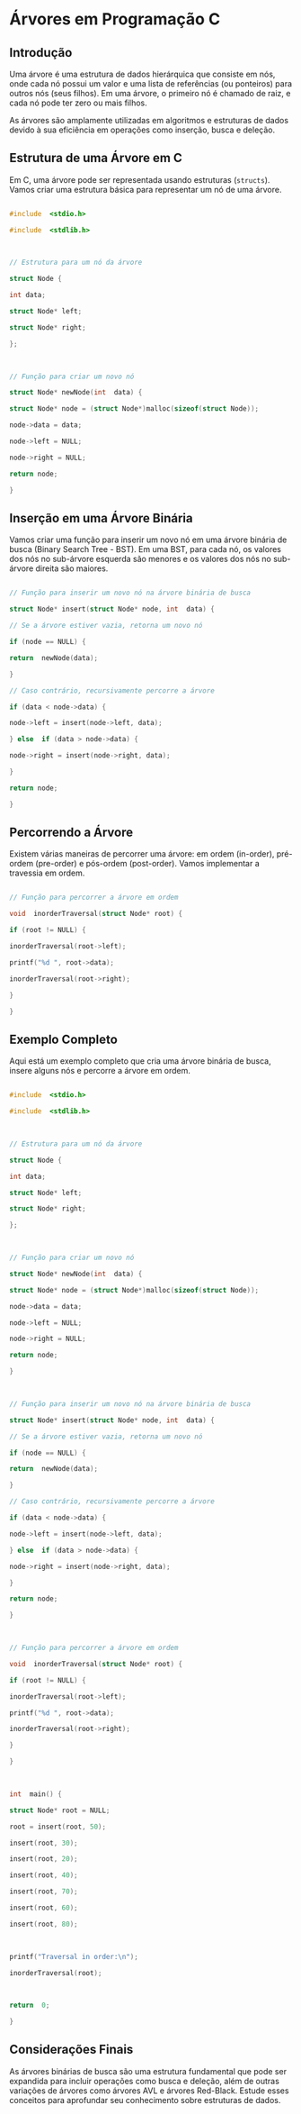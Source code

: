 
  

#  Árvores em Programação C

  

## Introdução

  

Uma árvore é uma estrutura de dados hierárquica que consiste em nós, onde cada nó possui um valor e uma lista de referências (ou ponteiros) para outros nós (seus filhos). Em uma árvore, o primeiro nó é chamado de raiz, e cada nó pode ter zero ou mais filhos.

  

As árvores são amplamente utilizadas em algoritmos e estruturas de dados devido à sua eficiência em operações como inserção, busca e deleção.

  

## Estrutura de uma Árvore em C

  

Em C, uma árvore pode ser representada usando estruturas (`structs`). Vamos criar uma estrutura básica para representar um nó de uma árvore.

  

```c

#include  <stdio.h>

#include  <stdlib.h>

  

// Estrutura para um nó da árvore

struct Node {

int data;

struct Node* left;

struct Node* right;

};

  

// Função para criar um novo nó

struct Node* newNode(int  data) {

struct Node* node = (struct Node*)malloc(sizeof(struct Node));

node->data = data;

node->left = NULL;

node->right = NULL;

return node;

}

```

  

## Inserção em uma Árvore Binária

  

Vamos criar uma função para inserir um novo nó em uma árvore binária de busca (Binary Search Tree - BST). Em uma BST, para cada nó, os valores dos nós no sub-árvore esquerda são menores e os valores dos nós no sub-árvore direita são maiores.

  

```c

// Função para inserir um novo nó na árvore binária de busca

struct Node* insert(struct Node* node, int  data) {

// Se a árvore estiver vazia, retorna um novo nó

if (node == NULL) {

return  newNode(data);

}

// Caso contrário, recursivamente percorre a árvore

if (data < node->data) {

node->left = insert(node->left, data);

} else  if (data > node->data) {

node->right = insert(node->right, data);

}

return node;

}

```

  

## Percorrendo a Árvore

  

Existem várias maneiras de percorrer uma árvore: em ordem (in-order), pré-ordem (pre-order) e pós-ordem (post-order). Vamos implementar a travessia em ordem.

  

```c

// Função para percorrer a árvore em ordem

void  inorderTraversal(struct Node* root) {

if (root != NULL) {

inorderTraversal(root->left);

printf("%d ", root->data);

inorderTraversal(root->right);

}

}

```

  

## Exemplo Completo

  

Aqui está um exemplo completo que cria uma árvore binária de busca, insere alguns nós e percorre a árvore em ordem.

  

```c

#include  <stdio.h>

#include  <stdlib.h>

  

// Estrutura para um nó da árvore

struct Node {

int data;

struct Node* left;

struct Node* right;

};

  

// Função para criar um novo nó

struct Node* newNode(int  data) {

struct Node* node = (struct Node*)malloc(sizeof(struct Node));

node->data = data;

node->left = NULL;

node->right = NULL;

return node;

}

  

// Função para inserir um novo nó na árvore binária de busca

struct Node* insert(struct Node* node, int  data) {

// Se a árvore estiver vazia, retorna um novo nó

if (node == NULL) {

return  newNode(data);

}

// Caso contrário, recursivamente percorre a árvore

if (data < node->data) {

node->left = insert(node->left, data);

} else  if (data > node->data) {

node->right = insert(node->right, data);

}

return node;

}

  

// Função para percorrer a árvore em ordem

void  inorderTraversal(struct Node* root) {

if (root != NULL) {

inorderTraversal(root->left);

printf("%d ", root->data);

inorderTraversal(root->right);

}

}

  

int  main() {

struct Node* root = NULL;

root = insert(root, 50);

insert(root, 30);

insert(root, 20);

insert(root, 40);

insert(root, 70);

insert(root, 60);

insert(root, 80);

  

printf("Traversal in order:\n");

inorderTraversal(root);

  

return  0;

}

```

  

## Considerações Finais

  

As árvores binárias de busca são uma estrutura fundamental que pode ser expandida para incluir operações como busca e deleção, além de outras variações de árvores como árvores AVL e árvores Red-Black. Estude esses conceitos para aprofundar seu conhecimento sobre estruturas de dados.
